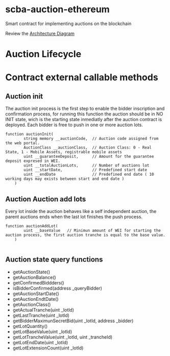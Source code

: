 # scba-auction-ethereum
Smart contract for implementing auctions on the blockchain

Review the [Architecture Diagram](https://github.com/gperezvillar1975/scba-auction-ethereum/blob/main/Architecture.txt)

# Auction Lifecycle

# Contract external callable methods

## Auction init

The auction init process is the first step to enable the bidder inscription and confirmation process, for running this function the auction should be in NO INIT state, wich is the starting state inmediatly after the auction contract is deployed. Each bidder is free to push in one or more auction lots.

```
function auctionInit(
        string memory __auctionCode,  // Auction code assigned from the web portal.
        AuctionClass __auctionClass,  // Auction Class: 0 - Real State, 1 - Mobile Assets, registrable mobile assets
        uint __guaranteeDeposit,      // Amount for the guarantee deposit expresed in WEI.
        uint __totalAuctionLots,      // Number of auctions lot
        uint __startDate,             // Predefined start date
        uint __endDate                // Predefined end date ( 10 working days may exists between start and end date )
    ) 

```

## Auction Auction add lots

Every lot inside the auction behaves like a self independent auction, the parent auctions ends when the last lot finishes the push process.

```
function auctionAddLot(
        uint __baseValue   // Minimun amount of WEI for starting the auction process, the first auction tranche is equal to the base value.
    ) 
   
```
## Auction state query functions

- getAuctionState()
- getAuctionBalance()
- getConfirmedBiddders()
- isBidderConfirmed(address _queryBidder)
- getAuctionStartDate()
- getAuctionEndtDate()
- getAuctionClass()
- getActualTranche(uint _lotId)
- getLastTranche(uint _lotId)
- getBidderMaximunSecretBid(uint _lotId, address _bidder)
- getLotQuantity()
- getLotBaseValue(uint _lotId)
- getLotTrancheValue(uint _lotId, uint _trancheId)
- getLotEndDate(uint _lotId)
- getLotExtensionCount(uint _lotId)
